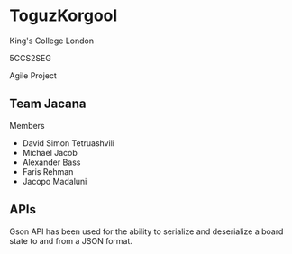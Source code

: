 # ToguzKorgool
King's College London

5CCS2SEG

Agile Project

## Team Jacana
Members
* David Simon Tetruashvili
* Michael Jacob
* Alexander Bass
* Faris Rehman
* Jacopo Madaluni

## APIs
Gson API has been used for the ability to serialize and deserialize a board state to and from a JSON format.
